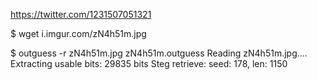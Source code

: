  https://twitter.com/1231507051321

$ wget i.imgur.com/zN4h51m.jpg 

$ outguess -r zN4h51m.jpg zN4h51m.outguess
Reading zN4h51m.jpg....
Extracting usable bits:   29835 bits
Steg retrieve: seed: 178, len: 1150


